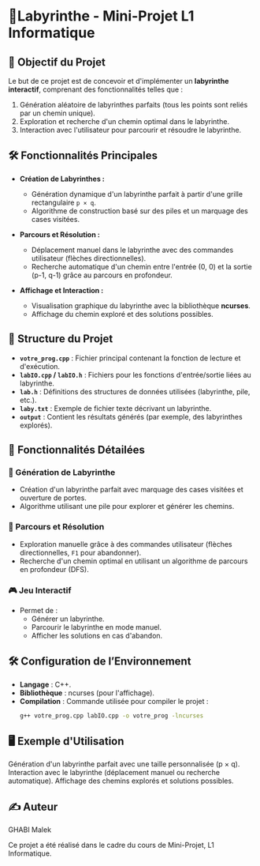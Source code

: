 # 🧩Labyrinthe - Mini-Projet L1 Informatique

## 📌 Objectif du Projet

Le but de ce projet est de concevoir et d'implémenter un **labyrinthe interactif**, comprenant des fonctionnalités telles que :
1. Génération aléatoire de labyrinthes parfaits (tous les points sont reliés par un chemin unique).
2. Exploration et recherche d'un chemin optimal dans le labyrinthe.
3. Interaction avec l'utilisateur pour parcourir et résoudre le labyrinthe.

## 🛠️ Fonctionnalités Principales

- **Création de Labyrinthes :**
  - Génération dynamique d'un labyrinthe parfait à partir d'une grille rectangulaire `p × q`.
  - Algorithme de construction basé sur des piles et un marquage des cases visitées.

- **Parcours et Résolution :**
  - Déplacement manuel dans le labyrinthe avec des commandes utilisateur (flèches directionnelles).
  - Recherche automatique d'un chemin entre l'entrée (0, 0) et la sortie (p-1, q-1) grâce au parcours en profondeur.

- **Affichage et Interaction :**
  - Visualisation graphique du labyrinthe avec la bibliothèque **ncurses**.
  - Affichage du chemin exploré et des solutions possibles.

## 📁 Structure du Projet

- **`votre_prog.cpp`** : Fichier principal contenant la fonction de lecture et d'exécution.
- **`labIO.cpp` / `labIO.h`** : Fichiers pour les fonctions d'entrée/sortie liées au labyrinthe.
- **`lab.h`** : Définitions des structures de données utilisées (labyrinthe, pile, etc.).
- **`laby.txt`** : Exemple de fichier texte décrivant un labyrinthe.
- **`output`** : Contient les résultats générés (par exemple, des labyrinthes explorés).

## 📜 Fonctionnalités Détailées

### 🔨 Génération de Labyrinthe
- Création d'un labyrinthe parfait avec marquage des cases visitées et ouverture de portes.
- Algorithme utilisant une pile pour explorer et générer les chemins.

### 🔎 Parcours et Résolution
- Exploration manuelle grâce à des commandes utilisateur (flèches directionnelles, `F1` pour abandonner).
- Recherche d'un chemin optimal en utilisant un algorithme de parcours en profondeur (DFS).

### 🎮 Jeu Interactif
- Permet de :
  - Générer un labyrinthe.
  - Parcourir le labyrinthe en mode manuel.
  - Afficher les solutions en cas d'abandon.

## 🛠️ Configuration de l’Environnement

- **Langage** : C++.
- **Bibliothèque** : ncurses (pour l'affichage).
- **Compilation** : Commande utilisée pour compiler le projet :
  ```bash
  g++ votre_prog.cpp labIO.cpp -o votre_prog -lncurses

## 🖥️ Exemple d'Utilisation

Génération d'un labyrinthe parfait avec une taille personnalisée (p × q).
Interaction avec le labyrinthe (déplacement manuel ou recherche automatique).
Affichage des chemins explorés et solutions possibles.


## ✍️ Auteur
GHABI Malek

Ce projet a été réalisé dans le cadre du cours de Mini-Projet, L1 Informatique.
